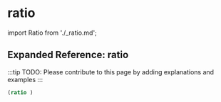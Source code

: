 # ratio

import Ratio from './_ratio.md';

<Ratio />

## Expanded Reference: ratio

:::tip
TODO: Please contribute to this page by adding explanations and examples
:::

```lisp
(ratio )
```
